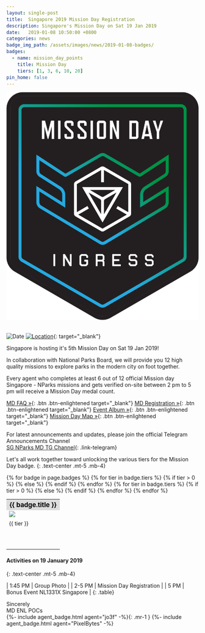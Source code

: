 ```yaml
---
layout: single-post
title:  Singapore 2019 Mission Day Registration
description: Singapore's Mission Day on Sat 19 Jan 2019
date:   2019-01-08 10:50:00 +0800
categories: news
badge_img_path: /assets/images/news/2019-01-08-badges/
badges:
  - name: mission_day_points
    title: Mission Day
    tiers: [1, 3, 6, 10, 20]
pin_home: false
---
```



<center><img src="/assets/images/news/mission_day2.png"></center><br/>

![Date](https://img.shields.io/badge/Date-Jan%2019%2C%202019%201:45pm-orange.svg)
[![Location](https://img.shields.io/badge/Location-Gardens%20By%20The%20Bay%2C%20Colonnade-yellow.svg)](https://maps.google.com/maps?q=1.2817494,103.8651943){: target="_blank"}

Singapore is hosting it's 5th Mission Day on Sat 19 Jan 2019!

In collaboration with National Parks Board, we will provide you 12 high quality missions to explore parks in the modern city on foot together. 

Every agent who completes at least 6 out of 12 official Mission day Singapore - NParks missions and gets verified on-site between 2 pm to 5 pm will receive a Mission Day medal count.

[MD FAQ &raquo;](https://tinyurl.com/NLSGFAQ){: .btn .btn-enlightened target="_blank"} [ MD Registration &raquo;](https://events.ingress.com/MissionDay/SingaporeNparks){: .btn .btn-enlightened target="_blank"} [ Event Album &raquo;](https://photos.app.goo.gl/qPbMFapkJsnJkKks8){: .btn .btn-enlightened target="_blank"} [ Mission Day Map &raquo;](https://goo.gl/FDPn4i){: .btn .btn-enlightened target="_blank"} 


For latest announcements and updates, please join the official Telegram Announcements Channel<br/>
[SG NParks MD TG Channel](https://t.me/mdsingapore){: .link-telegram}

Let's all work together toward unlocking the various tiers for the Mission Day badge.
{: .text-center .mt-5 .mb-4}
<table class="table table-sm">
<tbody>{% for badge in page.badges %}
  <tr>
  <th colspan="5" style="font-size: 1.2em;background:#ddd;color:black;">{{ badge.title }}</th>
  </tr>
  <tr>
    {% for tier in badge.tiers %}
      {% if tier > 0 %}
        <td><img src="{{ page.badge_img_path }}{{ badge.name }}{{ forloop.index }}.png" /></td>
      {% else %}
        <td></td>
      {% endif %}
    {% endfor %}
    </tr>
    <tr>
    {% for tier in badge.tiers %}
      {% if tier > 0 %}
        <td>{{ tier }}</td>
      {% else %}
        <td></td>
      {% endif %}
    {% endfor %}
  </tr>
  <tr><td colspan="5" style="height: 50px;">&nbsp;</td></tr>
{% endfor %}
</tbody>
</table>

<!--
|<i class="fas fa-map-marked-alt"></i>|Location: 18 Marina Gardens Drive, Singapore, 018953|
|<i class="fas fa-burn"></i>| [Google Map Link](http://maps.google.com/maps?q=1.2817494,103.8651943){: target="_blank"}|
{: .mb-3}

Singapore Nparks

//-->



#### Activities on 19 January 2019
{: .text-center .mt-5 .mb-4}

| 1:45 PM | Group Photo |
| 2-5 PM | Mission Day Registration |
| 5 PM | Bonus Event NL1331X Singapore |
{: .table}

Sincerely<br/>
MD ENL POCs<br/>
{%- include agent_badge.html agent="jo3f" -%}{: .mr-1 }
{%- include agent_badge.html agent="PixelBytes" -%}
